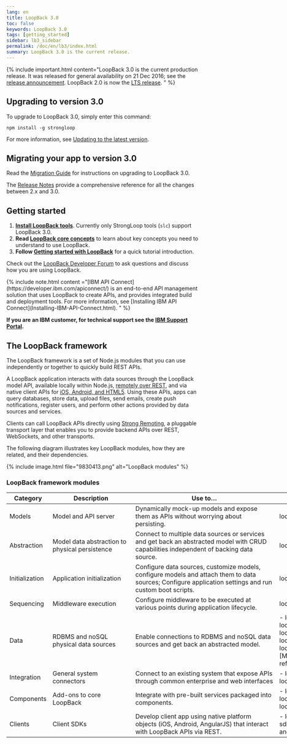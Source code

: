 ```yaml
---
lang: en
title: LoopBack 3.0
toc: false
keywords: LoopBack 3.0
tags: [getting_started]
sidebar: lb3_sidebar
permalink: /doc/en/lb3/index.html
summary: LoopBack 3.0 is the current release.
---
```


{% include important.html content="LoopBack 3.0 is the current production release.
It was released for general availability on 21 Dec 2016; see the [release announcement](https://strongloop.com/strongblog/announcing-loopback-3-0-ga/).
LoopBack 2.0 is now the [LTS release](/doc/en/contrib/Long-term-support.html).
" %}

## Upgrading to version 3.0

To upgrade to LoopBack 3.0, simply enter this command:

```
npm install -g strongloop
```

For more information, see [Updating to the latest version](Updating-to-the-latest-version.html).

## Migrating your app to version 3.0

Read the [Migration Guide](Migrating-to-3.0.html) for instructions on upgrading
to LoopBack 3.0.

The [Release Notes](3.0-Release-Notes) provide a comprehensive reference for
all the changes between 2.x and 3.0.

## Getting started

1. **[Install LoopBack tools](Installation)**.  Currently only StrongLoop tools (`slc`) support LoopBack 3.0.
1. **Read [LoopBack core concepts](LoopBack-core-concepts.html)** to learn about key concepts you need to understand to use LoopBack.
1. **Follow [Getting started with LoopBack](Getting-started-with-LoopBack.html)** for a quick tutorial introduction.

Check out the [LoopBack Developer Forum](https://groups.google.com/forum/#!forum/loopbackjs) to ask questions and discuss how you are using LoopBack.

<div id="lb3apic" class="sl-hidden" markdown="1">
{% include note.html content ="[IBM API Connect](https://developer.ibm.com/apiconnect/) is an end-to-end API management solution that uses LoopBack to create APIs, and provides integrated build and deployment tools.  For more information, see [Installing IBM API Connect](Installing-IBM-API-Connect.html).
" %}
</div>

**If you are an IBM customer, for technical support see the [IBM Support Portal](http://www-01.ibm.com/support/docview.wss?uid=swg21593214).**

## The LoopBack framework

The LoopBack framework is a set of Node.js modules that you can use independently or together to quickly build REST APIs.

A LoopBack application interacts with data sources through the LoopBack model API, available locally within Node.js, [remotely over REST](Built-in-models-REST-API), and via native client APIs for
[iOS, Android, and HTML5](Client-SDKs). Using these APIs, apps can query databases,
store data, upload files, send emails, create push notifications, register users, and perform other actions provided by data sources and services.

Clients can call LoopBack APIs directly using [Strong Remoting](Strong-Remoting.html), a pluggable transport layer that enables you to provide backend APIs over REST, WebSockets, and other transports.

The following diagram illustrates key LoopBack modules, how they are related, and their dependencies.

{% include image.html file="9830413.png" alt="LoopBack modules" %}

### LoopBack framework modules

<table style="width: 1000px;">
  <thead>
    <tr>
      <th style="width: 80px;">Category</th>
      <th style="width:200px;">Description</th>
      <th>Use to…</th>
      <th style="width: 280px;">Modules</th>
    </tr>
  </thead>
  <tbody>
    <tr>
      <td>Models</td>
      <td>Model and API server</td>
      <td>Dynamically mock-up models and expose them as APIs without worrying about persisting.</td>
      <td>loopback</td>
    </tr>
    <tr>
      <td>Abstraction</td>
      <td>Model data abstraction to physical persistence</td>
      <td>Connect to multiple data sources or services and get back an abstracted model with CRUD capabilities independent of backing data source.</td>
      <td>loopback-datasource-juggler</td>
    </tr>
    <tr>
      <td>Initialization</td>
      <td>Application initialization</td>
      <td>Configure data sources, customize models, configure models and attach them to data sources; Configure application settings and run custom boot scripts.</td>
      <td>loopback-boot</td>
    </tr>
    <tr>
      <td>Sequencing</td>
      <td>Middleware execution</td>
      <td>Configure middleware to be executed at various points during application lifecycle.</td>
      <td>loopback-phase</td>
    </tr>
    <tr>
      <td>Data</td>
      <td>RDBMS and noSQL physical data sources</td>
      <td>Enable connections to RDBMS and noSQL data sources and get back an abstracted model.</td>
      <td markdown="1">
- loopback-connector-mongodb
- loopback-connector-mysql
- loopback-connector-postgresql
- loopback-connector-msssql
- loopback-connector-oracle
- [Many others...](Connectors-reference.html)
</td>
    </tr>
    <tr>
      <td>Integration</td>
      <td>General system connectors</td>
      <td>Connect to an existing system that expose APIs through common enterprise and web interfaces</td>
      <td markdown="1">
- loopback-connector-rest
- loopback-connector-soap
</td>
    </tr>
    <tr>
      <td>Components</td>
      <td>Add-ons to core LoopBack</td>
      <td>Integrate with pre-built services packaged into components.</td>
      <td markdown="1">
- loopback-component-push
- loopback-component-storage
- loopback-component-passport
</td>
    </tr>
    <tr>
      <td>Clients</td>
      <td>Client SDKs</td>
      <td>Develop client app using native platform objects (iOS, Android, AngularJS) that interact with LoopBack APIs via REST.</td>
<td markdown="1">
- loopback-sdk-ios
- loopback-sdk-android
- loopback-sdk-angular
</td>
    </tr>
  </tbody>
</table>
